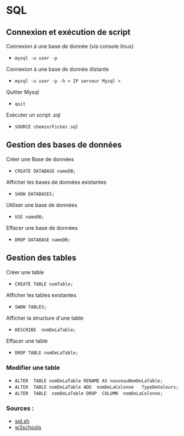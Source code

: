 # SQL

## Connexion et exécution de script

 Connexion à une base de donnée (via console linux)

- `mysql -u user -p`

Connexion à une base de donnée distante

- `mysql -u user -p -h < IP serveur Mysql >`

Quitter Mysql

- `quit`

Exécuter un script .sql

- `SOURCE chemin/Ficher.sql`

## Gestion des bases de données

Créer une Base de données

- `CREATE DATABASE nameDB;`

Afficher les bases de données existantes

- `SHOW DATABASES;`

Utiliser une base de données

- `USE nameDB;`

Effacer une base de données

- `DROP DATABASE nameDB;`

## Gestion des tables

Créer une table

- `CREATE TABLE nomTable;`

Afficher les tables existantes

- `SWOW TABLES;`

Afficher la structure d'une table 

- `DESCRIBE  nomDeLaTable;`

Effacer une table

- `DROP TABLE nomDeLaTable;`

### Modifier une table 

- `ALTER  TABLE nomDeLaTable RENAME AS nouveauNomDeLaTable;`
- `ALTER  TABLE nomDeLaTable ADD  nomDeLaColonne   TypeDeValeurs;`
- `ALTER  TABLE  nomDeLaTable DROP  COLUMN  nomDeLaColonne;`










### Sources :

- [sql.sh](images/commandeSql.pdf)
- [w3schools](images/QuelquesCommandesMySQL.pdf)

